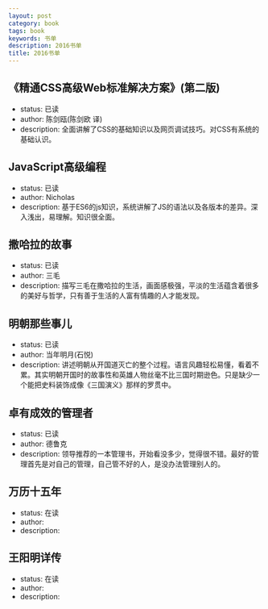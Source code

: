 ```yaml
---
layout: post
category: book
tags: book
keywords: 书单
description: 2016书单
title: 2016书单
---
```


《精通CSS高级Web标准解决方案》(第二版)
---
* status: 已读
* author: 陈剑瓯(陈剑欧 译)
* description: 全面讲解了CSS的基础知识以及网页调试技巧。对CSS有系统的基础认识。


JavaScript高级编程
---
* status: 已读
* author: Nicholas
* description: 基于ES6的js知识，系统讲解了JS的语法以及各版本的差异。深入浅出，易理解。知识很全面。

撒哈拉的故事
---
* status: 已读
* author: 三毛
* description: 描写三毛在撒哈拉的生活，画面感极强，平淡的生活蕴含着很多的美好与哲学，只有善于生活的人富有情趣的人才能发现。

明朝那些事儿
---
* status: 已读
* author: 当年明月(石悦)
* description: 讲述明朝从开国道灭亡的整个过程。语言风趣轻松易懂，看着不累。其实明朝开国时的故事性和英雄人物丝毫不比三国时期逊色。只是缺少一个能把史料装饰成像《三国演义》那样的罗贯中。

卓有成效的管理者
---
* status: 已读
* author: 德鲁克
* description: 领导推荐的一本管理书，开始看没多少，觉得很不错。最好的管理首先是对自己的管理，自己管不好的人，是没办法管理别人的。


万历十五年
---
* status: 在读
* author: 
* description: 

王阳明详传
---
* status: 在读
* author: 
* description: 
